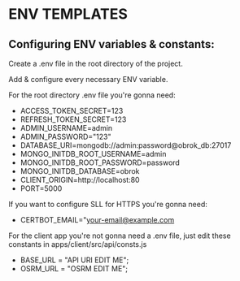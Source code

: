 # ENV TEMPLATES

## Configuring ENV variables & constants:

Create a .env file in the root directory of the project. <br>

Add & configure every necessary ENV variable. <br>

For the root directory .env file you're gonna need:
- ACCESS_TOKEN_SECRET=123
- REFRESH_TOKEN_SECRET=123
- ADMIN_USERNAME=admin
- ADMIN_PASSWORD="123"
- DATABASE_URI=mongodb://admin:password@obrok_db:27017
- MONGO_INITDB_ROOT_USERNAME=admin
- MONGO_INITDB_ROOT_PASSWORD=password
- MONGO_INITDB_DATABASE=obrok
- CLIENT_ORIGIN=http://localhost:80
- PORT=5000

If you want to configure SLL for HTTPS you're gonna need:
- CERTBOT_EMAIL="your-email@example.com

For the client app you're not gonna need a .env file, just edit these constants in apps/client/src/api/consts.js
- BASE_URL = "API URI EDIT ME";
- OSRM_URL = "OSRM EDIT ME";